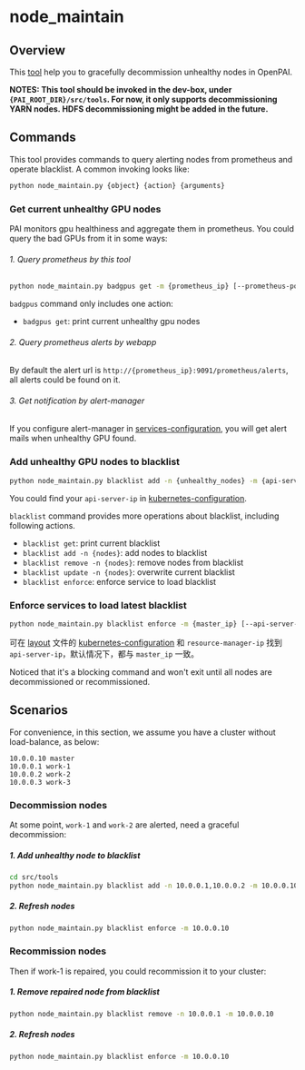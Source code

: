 # node_maintain

## Overview

This [tool](../../src/tools/node_maintain.py) help you to gracefully decommission unhealthy nodes in OpenPAI.

**NOTES: This tool should be invoked in the dev-box, under `{PAI_ROOT_DIR}/src/tools`. For now, it only supports decommissioning YARN nodes. HDFS decommissioning might be added in the future.**

## Commands

This tool provides commands to query alerting nodes from prometheus and operate blacklist. A common invoking looks like:

```bash
python node_maintain.py {object} {action} {arguments}
```

### Get current unhealthy GPU nodes

PAI monitors gpu healthiness and aggregate them in prometheus. You could query the bad GPUs from it in some ways:

###### 1. Query prometheus by this tool

```bash
python node_maintain.py badgpus get -m {prometheus_ip} [--prometheus-port {prometheus-port}]
```

`badgpus` command only includes one action:

* `badgpus get`: print current unhealthy gpu nodes

###### 2. Query prometheus alerts by webapp

By default the alert url is `http://{prometheus_ip}:9091/prometheus/alerts`, all alerts could be found on it.

###### 3. Get notification by alert-manager

If you configure alert-manager in [services-configuration](../../examples/cluster-configuration/services-configuration.yaml), you will get alert mails when unhealthy GPU found.

### Add unhealthy GPU nodes to blacklist

```bash
python node_maintain.py blacklist add -n {unhealthy_nodes} -m {api-server-ip}
```

You could find your `api-server-ip` in [kubernetes-configuration](../../examples/cluster-configuration/kubernetes-configuration.yaml).

`blacklist` command provides more operations about blacklist, including following actions.

* `blacklist get`: print current blacklist
* `blacklist add -n {nodes}`: add nodes to blacklist
* `blacklist remove -n {nodes}`: remove nodes from blacklist
* `blacklist update -n {nodes}`: overwrite current blacklist
* `blacklist enforce`: enforce service to load blacklist

### Enforce services to load latest blacklist

```bash
python node_maintain.py blacklist enforce -m {master_ip} [--api-server-ip api-server-ip] [--resource-manager-ip resource-manager-ip]
```

可在 [layout](../../examples/cluster-configuration/layout.yaml) 文件的 [kubernetes-configuration](../../examples/cluster-configuration/kubernetes-configuration.yaml) 和 `resource-manager-ip` 找到 `api-server-ip`，默认情况下，都与 `master_ip` 一致。

Noticed that it's a blocking command and won't exit until all nodes are decommissioned or recommissioned.

## Scenarios

For convenience, in this section, we assume you have a cluster without load-balance, as below:

    10.0.0.10 master
    10.0.0.1 work-1
    10.0.0.2 work-2
    10.0.0.3 work-3
    

### Decommission nodes

At some point, `work-1` and `work-2` are alerted, need a graceful decommission:

##### 1. Add unhealthy node to blacklist

```bash
cd src/tools
python node_maintain.py blacklist add -n 10.0.0.1,10.0.0.2 -m 10.0.0.10 
```

##### 2. Refresh nodes

```bash
python node_maintain.py blacklist enforce -m 10.0.0.10
```

### Recommission nodes

Then if work-1 is repaired, you could recommission it to your cluster:

##### 1. Remove repaired node from blacklist

```bash
python node_maintain.py blacklist remove -n 10.0.0.1 -m 10.0.0.10 
```

##### 2. Refresh nodes

```bash
python node_maintain.py blacklist enforce -m 10.0.0.10
```